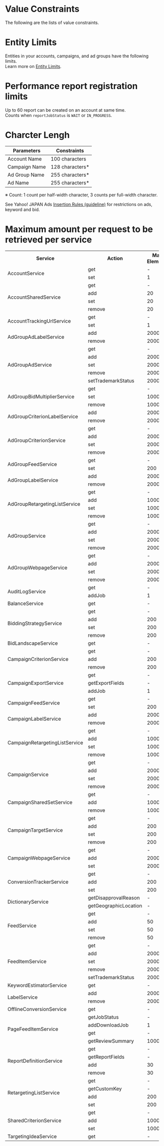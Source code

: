 # Value Constraints
The following are the lists of value constraints.

# Entity Limits
Entities in your accounts, campaigns, and ad groups have the following limits.  
Learn more on [Entity Limits](https://ads-developers.yahoo.co.jp/developercenter/en/developers-guide/value-constraints.html).

# Performance report registration limits
Up to 60 report can be created on an account at same time.  
Counts when `reportJobStatus` is `WAIT` or `IN_PROGRESS`.

# Charcter Lengh

Parameters  | Constraints                              
----------- | --------------
Account Name | 100 characters                           
Campaign Name | 128 characters*                        
Ad Group Name | 255 characters*
Ad Name      | 255 characters*

※ Count: 1 count per half-width character, 3 counts per full-width character.

See Yahoo! JAPAN Ads [Insertion Rules (guideline)](https://ads-help.yahoo.co.jp/yahooads/middlecategory?lan=en&cid=793) for restrictions on ads, keyword and bid.

# Maximum amount per request to be retrieved per service
<table>
 <tr>
  <th>Service</th>
  <th>Action</th>
  <th>Max. Elements</th>
  <th>Max. Responses</th>
  <th>Paging</th>
 </tr>
 <tr>
  <td rowspan="2">AccountService</td>
  <td>get</td>
  <td>-</td>
  <td>200</td>
  <td>Yes</td>
 </tr>
  <tr>
  <td>set</td>
  <td>1</td>
  <td>-</td>
  <td>-</td>
 </tr>
 <tr>
  <td rowspan="4">AccountSharedService</td>
  <td>get</td>
  <td>-</td>
  <td>20</td>
  <td>Yes</td>
 </tr>
 <tr>
  <td>add</td>
  <td>20</td>
  <td>-</td>
  <td>-</td>
 </tr>
  <tr>
  <td>set</td>
  <td>20</td>
  <td>-</td>
  <td>-</td>
 </tr>
  <tr>
  <td>remove</td>
  <td>20</td>
  <td>-</td>
  <td>-</td>
 </tr>
 <tr>
  <td rowspan="2">AccountTrackingUrlService</td>
  <td>get</td>
  <td>-</td>
  <td>1000</td>
  <td>Yes</td>
 </tr>
 <tr>
  <td>set</td>
  <td>1</td>
  <td>-</td>
  <td>-</td>
 </tr>
  <tr>
  <td rowspan="2">AdGroupAdLabelService</td>
  <td>add</td>
  <td>2000</td>
  <td>-</td>
  <td>-</td>
 </tr>
 <tr>
  <td>remove</td>
  <td>2000</td>
  <td>-</td>
  <td>-</td>
 </tr>
 <tr>
  <td rowspan="5">AdGroupAdService</td>
  <td>get</td>
  <td>-</td>
  <td>10000</td>
  <td>Yes</td>
 </tr>
 <tr>
  <td>add</td>
  <td>2000</td>
  <td>-</td>
  <td>-</td>
 </tr>
 <tr>
  <td>set</td>
  <td>2000</td>
  <td>-</td>
  <td>-</td>
 </tr>
 <tr>
  <td>remove</td>
  <td>2000</td>
  <td>-</td>
  <td>-</td>
 </tr>
  <tr>
  <td>setTrademarkStatus</td>
  <td>2000</td>
  <td>-</td>
  <td>-</td>
 </tr>
 <tr>
  <td rowspan="3">AdGroupBidMultiplierService</td>
  <td>get</td>
  <td>-</td>
  <td>10000</td>
  <td>Yes</td>
 </tr>
 <tr>
  <td>set</td>
  <td>10000</td>
  <td>-</td>
  <td>-</td>
 </tr>
  <tr>
  <td>remove</td>
  <td>10000</td>
  <td>-</td>
  <td>-</td>
 </tr>
   <tr>
  <td rowspan="2">AdGroupCriterionLabelService</td>
  <td>add</td>
  <td>2000</td>
  <td>-</td>
  <td>-</td>
 </tr>
 <tr>
  <td>remove</td>
  <td>2000</td>
  <td>-</td>
  <td>-</td>
 </tr>
  <tr>
  <td rowspan="4">AdGroupCriterionService</td>
  <td>get</td>
  <td>-</td>
  <td>10000</td>
  <td>Yes</td>
 </tr>
 <tr>
  <td>add</td>
  <td>2000</td>
  <td>-</td>
  <td>-</td>
 </tr>
 <tr>
  <td>set</td>
  <td>2000</td>
  <td>-</td>
  <td>-</td>
 </tr>
 <tr>
  <td>remove</td>
  <td>2000</td>
  <td>-</td>
  <td>-</td>
 </tr>
 <tr>
  <td rowspan="2">AdGroupFeedService</td>
  <td>get</td>
  <td>-</td>
  <td>500</td>
  <td>Yes</td>
 </tr>
 <tr>
  <td>set</td>
  <td>200</td>
  <td>-</td>
  <td>-</td>
 </tr>
   <tr>
  <td rowspan="2">AdGroupLabelService</td>
  <td>add</td>
  <td>2000</td>
  <td>-</td>
  <td>-</td>
 </tr>
 <tr>
  <td>remove</td>
  <td>2000</td>
  <td>-</td>
  <td>-</td>
 </tr>
 <tr>
  <td rowspan="4">AdGroupRetargetingListService</td>
  <td>get</td>
  <td>-</td>
  <td>1000</td>
  <td>Yes</td>
 </tr>
 <tr>
  <td>add</td>
  <td>1000</td>
  <td>-</td>
  <td>-</td>
 </tr>
 <tr>
  <td>set</td>
  <td>1000</td>
  <td>-</td>
  <td>-</td>
 </tr>
 <tr>
  <td>remove</td>
  <td>1000</td>
  <td>-</td>
  <td>-</td>
 </tr>
 <tr>
  <td rowspan="4">AdGroupService</td>
  <td>get</td>
  <td>-</td>
  <td>10000</td>
  <td>Yes</td>
 </tr>
 <tr>
  <td>add</td>
  <td>2000</td>
  <td>-</td>
  <td>-</td>
 </tr>
 <tr>
  <td>set</td>
  <td>2000</td>
  <td>-</td>
  <td>-</td>
 </tr>
 <tr>
  <td>remove</td>
  <td>2000</td>
  <td>-</td>
  <td>-</td>
 </tr>
  <tr>
  <td rowspan="4">AdGroupWebpageService</td>
  <td>get</td>
  <td>-</td>
  <td>1000</td>
  <td>Yes</td>
 </tr>
 <tr>
  <td>add</td>
  <td>2000</td>
  <td>-</td>
  <td>-</td>
 </tr>
 <tr>
  <td>set</td>
  <td>2000</td>
  <td>-</td>
  <td>-</td>
 </tr>
 <tr>
  <td>remove</td>
  <td>2000</td>
  <td>-</td>
  <td>-</td>
 </tr>
 <tr>
  <td rowspan="2">AuditLogService</td>
  <td>get</td>
  <td>-</td>
  <td>1000</td>
  <td>Yes</td>
 </tr>
 <tr>
  <td>addJob</td>
  <td>1</td>
  <td>-</td>
  <td>-</td>
 </tr>
<tr>
  <td>BalanceService</td>
  <td>get</td>
  <td>-</td>
  <td>200</td>
  <td>Yes</td>
 </tr>
   <tr>
  <td rowspan="4">BiddingStrategyService</td>
  <td>get</td>
  <td>-</td>
  <td>500</td>
  <td>Yes</td>
 </tr>
 <tr>
  <td>add</td>
  <td>200</td>
  <td>-</td>
  <td>-</td>
 </tr>
 <tr>
  <td>set</td>
  <td>200</td>
  <td>-</td>
  <td>-</td>
 </tr>
 <tr>
  <td>remove</td>
  <td>200</td>
  <td>-</td>
  <td>-</td>
 </tr>
 <tr>
  <td>BidLandscapeService</td>
  <td>get</td>
  <td>-</td>
  <td>100</td>
  <td>Yes</td>
 </tr>
 <tr>
  <td rowspan="3">CampaignCriterionService</td>
  <td>get</td>
  <td>-</td>
  <td>10000</td>
  <td>Yes</td>
 </tr>
 <tr>
  <td>add</td>
  <td>200</td>
  <td>-</td>
  <td>-</td>
 </tr>
 <tr>
  <td>remove</td>
  <td>200</td>
  <td>-</td>
  <td>-</td>
 </tr>
 <tr>
  <td rowspan="3">CampaignExportService</td>
  <td>get</td>
  <td>-</td>
  <td>500</td>
  <td>Yes</td>
 </tr>
   <td>getExportFields</td>
  <td>-</td>
  <td>all</td>
  <td>-</td>
 </tr>
 <tr>
  <td>addJob</td>
  <td>1</td>
  <td>-</td>
  <td>-</td>
 </tr>
 <tr>
  <td rowspan="2">CampaignFeedService</td>
  <td>get</td>
  <td>-</td>
  <td>500</td>
  <td>Yes</td>
 </tr>
 <tr>
  <td>set</td>
  <td>200</td>
  <td>-</td>
  <td>-</td>
 </tr>
<tr>
  <td rowspan="2">CampaignLabelService</td>
  <td>add</td>
  <td>2000</td>
  <td>-</td>
  <td>-</td>
 </tr>
 <tr>
  <td>remove</td>
  <td>2000</td>
  <td>-</td>
  <td>-</td>
 </tr>
  <tr>
  <td rowspan="4">CampaignRetargetingListService</td>
  <td>get</td>
  <td>-</td>
  <td>1000</td>
  <td>Yes</td>
 </tr>
 <tr>
  <td>add</td>
  <td>1000</td>
  <td>-</td>
  <td>-</td>
 </tr>
 <tr>
  <td>set</td>
  <td>1000</td>
  <td>-</td>
  <td>-</td>
 </tr>
 <tr>
  <td>remove</td>
  <td>1000</td>
  <td>-</td>
  <td>-</td>
 </tr>
  <tr>
  <td rowspan="4">CampaignService</td>
  <td>get</td>
  <td>-</td>
  <td>10000</td>
  <td>Yes</td>
 </tr>
 <tr>
  <td>add</td>
  <td>2000</td>
  <td>-</td>
  <td>-</td>
 </tr>
 <tr>
  <td>set</td>
  <td>2000</td>
  <td>-</td>
  <td>-</td>
 </tr>
 <tr>
  <td>remove</td>
  <td>2000</td>
  <td>-</td>
  <td>-</td>
 </tr>
   <tr>
  <td rowspan="3">CampaignSharedSetService</td>
  <td>get</td>
  <td>-</td>
  <td>1000</td>
  <td>Yes</td>
 </tr>
 <tr>
  <td>add</td>
  <td>1000</td>
  <td>-</td>
  <td>-</td>
 </tr>
 <tr>
  <td>remove</td>
  <td>1000</td>
  <td>-</td>
  <td>-</td>
 </tr>
 <tr>
  <td rowspan="4">CampaignTargetService</td>
  <td>get</td>
  <td>-</td>
  <td>500</td>
  <td>Yes</td>
 </tr>
 <tr>
  <td>add</td>
  <td>200</td>
  <td>-</td>
  <td>-</td>
 </tr>
 <tr>
  <td>set</td>
  <td>200</td>
  <td>-</td>
  <td>-</td>
 </tr>
 <tr>
  <td>remove</td>
  <td>200</td>
  <td>-</td>
  <td>-</td>
 </tr>
  <tr>
  <td rowspan="3">CampaignWebpageService</td>
  <td>get</td>
  <td>-</td>
  <td>2000</td>
  <td>Yes</td>
 </tr>
 <tr>
  <td>add</td>
  <td>2000</td>
  <td>-</td>
  <td>-</td>
 </tr>
 <tr>
  <td>set</td>
  <td>2000</td>
  <td>-</td>
  <td>-</td>
 </tr>
 <tr>
  <td rowspan="3">ConversionTrackerService</td>
  <td>get</td>
  <td>-</td>
  <td>500</td>
  <td>Yes</td>
 </tr>
 <tr>
  <td>add</td>
  <td>200</td>
  <td>-</td>
  <td>-</td>
 </tr>
 <tr>
  <td>set</td>
  <td>200</td>
  <td>-</td>
  <td>-</td>
 </tr>
 <tr>
  <td rowspan="2">DictionaryService</td>
  <td>getDisapprovalReason</td>
  <td>-</td>
  <td>all</td>
  <td>-</td>
 </tr>
 <tr>
  <td>getGeographicLocation</td>
  <td>-</td>
  <td>all</td>
  <td>-</td>
 </tr>
 <tr>
  <td rowspan="4">FeedService</td>
  <td>get</td>
  <td>-</td>
  <td>50</td>
  <td>Yes</td>
 </tr>
 <tr>
  <td>add</td>
  <td>50</td>
  <td>-</td>
  <td>-</td>
 </tr>
 <tr>
  <td>set</td>
  <td>50</td>
  <td>-</td>
  <td>-</td>
 </tr>
 <tr>
  <td>remove</td>
  <td>50</td>
  <td>-</td>
  <td>-</td>
 </tr>
 <tr>
  <td rowspan="5">FeedItemService</td>
  <td>get</td>
  <td>-</td>
  <td>2000</td>
  <td>Yes</td>
 </tr>
 <tr>
  <td>add</td>
  <td>2000</td>
  <td>-</td>
  <td>-</td>
 </tr>
 <tr>
  <td>set</td>
  <td>2000</td>
  <td>-</td>
  <td>-</td>
 </tr>
 <tr>
  <td>remove</td>
  <td>2000</td>
  <td>-</td>
  <td>-</td>
 </tr>
 <tr>
  <td>setTrademarkStatus</td>
  <td>2000</td>
  <td>-</td>
  <td>-</td>
 </tr>
 <tr>
  <td>KeywordEstimatorService</td>
  <td>get</td>
  <td>-</td>
  <td>100</td>
  <td>-</td>
 </tr>
 <tr>
  <td rowspan="2">LabelService</td>
  <td>add</td>
  <td>2000</td>
  <td>-</td>
  <td>-</td>
 </tr>
 <tr>
  <td>remove</td>
  <td>2000</td>
  <td>-</td>
  <td>-</td>
 </tr>
  <tr>
  <td>OfflineConversionService</td>
  <td>get</td>
  <td>-</td>
  <td>1000</td>
  <td>Yes</td>
 </tr>
  <tr>
  <td rowspan="4">PageFeedItemService</td>
  <td>getJobStatus</td>
  <td>-</td>
  <td>10000</td>
  <td>Yes</td>
 </tr>
 <tr>
  <td>addDownloadJob</td>
  <td>1</td>
  <td>-</td>
  <td>-</td>
 </tr>
 <tr>
  <td>get</td>
  <td>-</td>
  <td>10000</td>
  <td>-</td>
 </tr>
 <tr>
  <td>getReviewSummary</td>
  <td>10000</td>
  <td>-</td>
  <td>-</td>
 </tr>
 <tr>
  <td rowspan="4">ReportDefinitionService</td>
  <td>get</td>
  <td>-</td>
  <td>500</td>
  <td>Yes</td>
 </tr>
 <tr>
  <td>getReportFields</td>
  <td>-</td>
  <td>1</td>
  <td>-</td>
 </tr>
 <tr>
  <td>add</td>
  <td>30</td>
  <td>-</td>
  <td>-</td>
 </tr>
 <tr>
  <td>remove</td>
  <td>30</td>
  <td>-</td>
  <td>-</td>
 </tr>
 <tr>
  <td rowspan="4">RetargetingListService</td>
  <td>get</td>
  <td>-</td>
  <td>1000</td>
  <td>Yes</td>
 </tr>
 <tr>
  <td>getCustomKey</td>
  <td>-</td>
  <td>all</td>
  <td>-</td>
 </tr>
 <tr>
  <td>add</td>
  <td>200</td>
  <td>-</td>
  <td>-</td>
 </tr>
 <tr>
  <td>set</td>
  <td>200</td>
  <td>-</td>
  <td>-</td>
 </tr>
  <tr>
  <td rowspan="3">SharedCriterionService</td>
  <td>get</td>
  <td>-</td>
  <td>1000</td>
  <td>Yes</td>
 </tr>
 <tr>
  <td>add</td>
  <td>1000</td>
  <td>-</td>
  <td>-</td>
 </tr>
 <tr>
  <td>set</td>
  <td>1000</td>
  <td>-</td>
  <td>-</td>
 </tr>
 <tr>
  <td>TargetingIdeaService</td>
  <td>get</td>
  <td>-</td>
  <td>500</td>
  <td>Yes</td>
 </tr>
</table>
